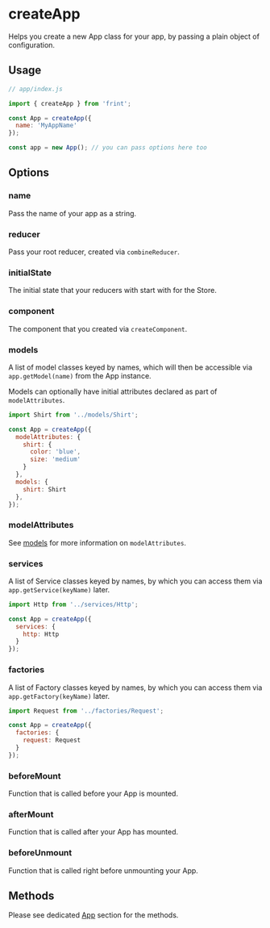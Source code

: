 # createApp

Helps you create a new App class for your app, by passing a plain object of configuration.

## Usage

```js
// app/index.js

import { createApp } from 'frint';

const App = createApp({
  name: 'MyAppName'
});

const app = new App(); // you can pass options here too
```

## Options

### name

Pass the name of your app as a string.

### reducer

Pass your root reducer, created via `combineReducer`.

### initialState

The initial state that your reducers with start with for the Store.

### component

The component that you created via `createComponent`.

### models

A list of model classes keyed by names, which will then be accessible via `app.getModel(name)` from the App instance.

Models can optionally have initial attributes declared as part of `modelAttributes`.

```js
import Shirt from '../models/Shirt';

const App = createApp({
  modelAttributes: {
    shirt: {
      color: 'blue',
      size: 'medium'
    }
  },
  models: {
    shirt: Shirt
  },
});
```

### modelAttributes

See [models](#models) for more information on `modelAttributes`.

### services

A list of Service classes keyed by names, by which you can access them via `app.getService(keyName)` later.

```js
import Http from '../services/Http';

const App = createApp({
  services: {
    http: Http
  }
});
```

### factories

A list of Factory classes keyed by names, by which you can access them via `app.getFactory(keyName)` later.

```js
import Request from '../factories/Request';

const App = createApp({
  factories: {
    request: Request
  }
});
```

### beforeMount

Function that is called before your App is mounted.

### afterMount

Function that is called after your App has mounted.

### beforeUnmount

Function that is called right before unmounting your App.

## Methods

Please see dedicated [App](./App.md) section for the methods.
